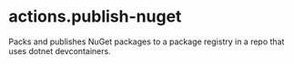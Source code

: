 # actions.publish-nuget
Packs and publishes NuGet packages to a package registry in a repo that uses dotnet devcontainers.
